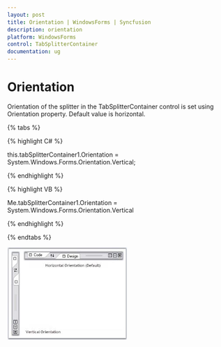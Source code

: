 ```yaml
---
layout: post
title: Orientation | WindowsForms | Syncfusion
description: orientation
platform: WindowsForms
control: TabSplitterContainer
documentation: ug
---
```


# Orientation

Orientation of the splitter in the TabSplitterContainer control is set using Orientation property. Default value is horizontal.

{% tabs %}

{% highlight C# %}



this.tabSplitterContainer1.Orientation = System.Windows.Forms.Orientation.Vertical;

{% endhighlight %}

{% highlight VB %}



Me.tabSplitterContainer1.Orientation = System.Windows.Forms.Orientation.Vertical

{% endhighlight %}

{% endtabs %}

![](Orientation_images/Orientation_img1.jpeg)




